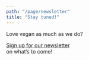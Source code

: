 ```yaml
---
path: "/page/newsletter"
title: "Stay tuned!"
---
```


Love vegan as much as we do?

<a
    href="https://vegogo.us18.list-manage.com/subscribe/post?u=ba9f0358f5c621215aca582dc&id=fab6881f8a"
    target="_blank"
    rel="noopener noreferrer"
    >
Sign up for our newsletter
</a>  
 on what’s to come!
